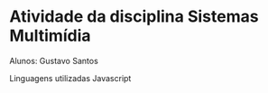 # Atividade da disciplina Sistemas Multimídia

Alunos: Gustavo Santos

Linguagens utilizadas Javascript

